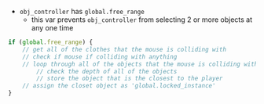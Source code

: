 - `obj_controller` has `global.free_range`
    - this var prevents `obj_controller` from selecting 2 or more objects at any one time

```js
if (global.free_range) {
    // get all of the clothes that the mouse is colliding with
    // check if mouse if colliding with anything
    // loop through all of the objects that the mouse is colliding with
        // check the depth of all of the objects
        // store the object that is the closest to the player
    // assign the closet object as 'global.locked_instance'    
}
```